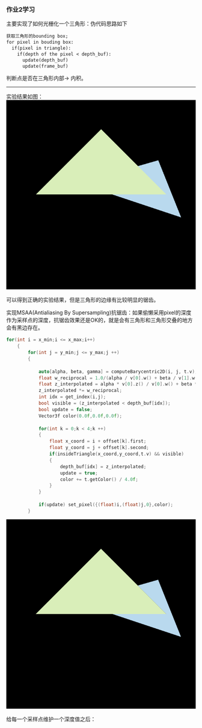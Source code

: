 ### 作业2学习

主要实现了如何光栅化一个三角形：伪代码思路如下

```
获取三角形的bounding box;
for pixel in bouding box:
  if(pixel in triangle):
    if(depth of the pixel < depth_buf):
      update(depth_buf)
      update(frame_buf)
```

判断点是否在三角形内部-> 内积。

--------

实验结果如图：
![img2](./img/output2.png)

可以得到正确的实验结果，但是三角形的边缘有比较明显的锯齿。

实现MSAA(Antialiasing By Supersampling)抗锯齿：如果偷懒采用pixel的深度作为采样点的深度，抗锯齿效果还是OK的，就是会有三角形和三角形交叠的地方会有黑边存在。
```cpp
for(int i = x_min;i <= x_max;i++)
    {
        for(int j = y_min;j <= y_max;j ++)
        {
            
            auto[alpha, beta, gamma] = computeBarycentric2D(i, j, t.v);
            float w_reciprocal = 1.0/(alpha / v[0].w() + beta / v[1].w() + gamma / v[2].w());
            float z_interpolated = alpha * v[0].z() / v[0].w() + beta * v[1].z() / v[1].w() + gamma * v[2].z() / v[2].w();        
            z_interpolated *= w_reciprocal;
            int idx = get_index(i,j);
            bool visible = (z_interpolated < depth_buf[idx]);
            bool update = false;
            Vector3f color(0.0f,0.0f,0.0f);

            for(int k = 0;k < 4;k ++)
            {
                float x_coord = i + offset[k].first;
                float y_coord = j + offset[k].second;
                if(insideTriangle(x_coord,y_coord,t.v) && visible)
                {
                    depth_buf[idx] = z_interpolated;
                    update = true;
                    color += t.getColor() / 4.0f;        
                }
            }

            if(update) set_pixel({(float)i,(float)j,0},color);   
        }
```
![img3](./img/output3.png)

给每一个采样点维护一个深度值之后：

